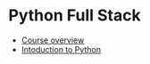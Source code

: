 # Python Full Stack
 
- [Course overview](https://github.com/Anvesh1909/Python-Full-Stack/blob/main/Course%20Overview.md)
- [Intoduction to Python](https://github.com/Anvesh1909/Python-Full-Stack/blob/main/Python.md)
